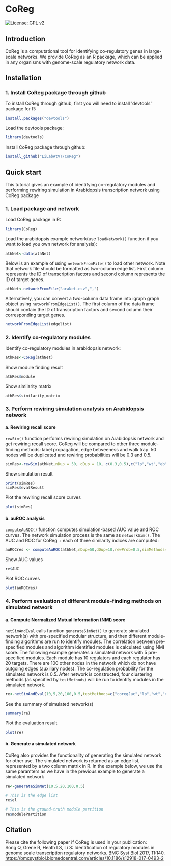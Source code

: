 # CoReg 
[![License: GPL v2](https://img.shields.io/badge/License-GPL%20v2-blue.svg)](https://www.gnu.org/licenses/old-licenses/gpl-2.0.en.html)
## Introduction
CoReg is a computational tool for identifying co-regulatory genes in large-scale networks. We provide CoReg as an R package, which can be applied in any organisms with genome-scale regulatory network data.
## Installation
### 1. Install CoReg package through github
To install CoReg through github, first you will need to install 'devtools' package for R:
```R
install.packages("devtools")
```
Load the devtools package:
```R
library(devtools)
```
Install CoReg package through github:
```R
install_github("LiLabAtVT/CoReg")
```
## Quick start
This tutorial gives an example of identifying co-regulatory modules and performing rewiring simulation in Arabidopsis transcription network using CoReg package
### 1. Load package and network
Load CoReg package in R:
```R
library(CoReg)
```
Load the arabidopsis example network(use `loadNetwork()` function if you want to load you own network for analysis):
```R
athNet<-data(athNet)
```
Below is an example of using `networkFromFile()` to load other network. Note that network file should be formatted as two-column edge list. First column represents the ID of transcription factors and second column represents the ID of target genes.
```R
athNet<-networkFromFile("araNet.csv",",")
```
Alternatively, you can convert a two-column data frame into igraph graph object using `networkFromEdgeList()`. The first column of the data frame should contain the ID of transcription factors and second column their corresponding target genes.
```R
networkFromEdgeList(edgelist)
```
### 2. Identify co-regulatory modules
Identify co-regulatory modules in arabidopsis network:
```R
athRes<-CoReg(athNet)
```
Show module finding result
```R
athRes$module
```
Show similarity matrix
```R
athRes$similarity_matrix
```
### 3. Perform rewiring simulation analysis on Arabidopsis network
#### a. Rewiring recall score
`rewSim()` function performs rewiring simulation on Arabidopsis network and get rewiring recall score. CoReg will be compared to other three module-finding methods: label propagation, edge betweeness and walk trap. 50 nodes will be duplicated and rewiring probabilities will be 0.3 and 0.5. 
```R
simRes<-rewSim(athNet,nDup = 50, dDup = 10, c(0.3,0.5),c("lp","wt","eb"),2)
```
Show simulation result
```R
print(simRes)
simRes$evalResult
```
Plot the rewiring recall score curves
```R
plot(simRes)
```
#### b. auROC analysis
`computeAuROC()` function computes simulation-based AUC value and ROC curves. The network simulation process is the same as `networkSim()`. The AUC and ROC for CoReg + each of three similarity indices are computed:
```R
auROCres <- computeAuROC(athNet,nDup=50,dDup=10,rewProb=0.5,simMethods=c("jaccard","geometric","invlogweighted","wt"))
```
Show AUC values
```R
re$AUC
```
Plot ROC curves
```R
plot(auROCres)
```
### 4. Perform evaluation of different module-finding methods on simulated network
#### a. Compute Normalized Mutual Information (NMI) score
`netSimAndEval` calls function `generateSimNet()` to generate simulated network(s) with pre-specified modular structure, and then different module-finding algorithms are run to identify modules. The correlation between pre-specified modules and algorithm identified modules is calculated using NMI score. The following example generates a simulated network with 5 pre-specified modules. Each module has 10 regulators and each regulator has 20 targets. There are 100 other nodes in the network which do not have outgoing edges (auxiliary nodes). The co-regulation probability for the simulated network is 0.5. After network is constructed, four clustering methods (as specified by `testMethods`) will be run to identify modules in the simulated network. 
```R
re<-netSimAndEval(10,5,20,100,0.5,testMethods=c("coregJac","lp","wt","eb"))
```
See the summary of simulated network(s)
```R
summary(re)
```
Plot the evaluation result
```R
plot(re)
```
#### b. Generate a simulated network
CoReg also provides the functionality of generating the simulated network for other use. The simulated network is returned as an edge list, represented by a two column matrix in R. In the example below, we use the same paramters as we have in the previous example to generate a simulated network
```R
re<-generateSimNet(10,5,20,100,0.5)

# This is the edge list
re$el

# This is the ground-truth module partition
re$modulePartition
```
## Citation
Please cite the following paper if CoReg is used in your publication:\
Song Q, Grene R, Heath LS, Li S: Identification of regulatory modules in genome scale transcription regulatory networks. BMC Syst Biol 2017, 11:140.\
https://bmcsystbiol.biomedcentral.com/articles/10.1186/s12918-017-0493-2
